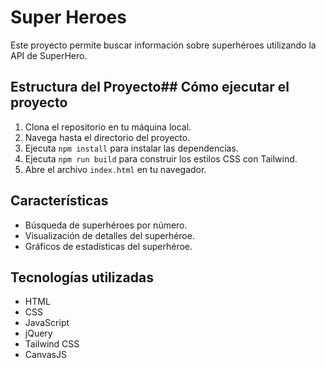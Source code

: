 # Super Heroes

Este proyecto permite buscar información sobre superhéroes utilizando la API de SuperHero.

## Estructura del Proyecto## Cómo ejecutar el proyecto

1. Clona el repositorio en tu máquina local.
2. Navega hasta el directorio del proyecto.
3. Ejecuta `npm install` para instalar las dependencias.
4. Ejecuta `npm run build` para construir los estilos CSS con Tailwind.
5. Abre el archivo `index.html` en tu navegador.

## Características

- Búsqueda de superhéroes por número.
- Visualización de detalles del superhéroe.
- Gráficos de estadísticas del superhéroe.

## Tecnologías utilizadas

- HTML
- CSS
- JavaScript
- jQuery
- Tailwind CSS
- CanvasJS

